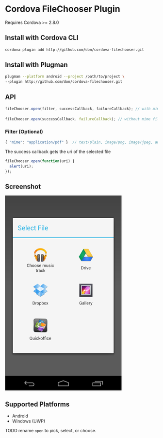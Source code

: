 # Cordova FileChooser Plugin

Requires Cordova >= 2.8.0

## Install with Cordova CLI

```bash
cordova plugin add http://github.com/don/cordova-filechooser.git
```

## Install with Plugman

```bash
plugman --platform android --project /path/to/project \
--plugin http://github.com/don/cordova-filechooser.git
```

## API

```javascript
fileChooser.open(filter, successCallback, failureCallback); // with mime filter

fileChooser.open(successCallback. failureCallback); // without mime filter
```

### Filter (Optional)

```javascript
{ "mime": "application/pdf" }  // text/plain, image/png, image/jpeg, audio/wav etc
```

The success callback gets the uri of the selected file

```javascript
fileChooser.open(function(uri) {
  alert(uri);
});
```

## Screenshot

![Screenshot](filechooser.png "Screenshot")

## Supported Platforms

- Android
- Windows (UWP)

TODO rename `open` to pick, select, or choose.
